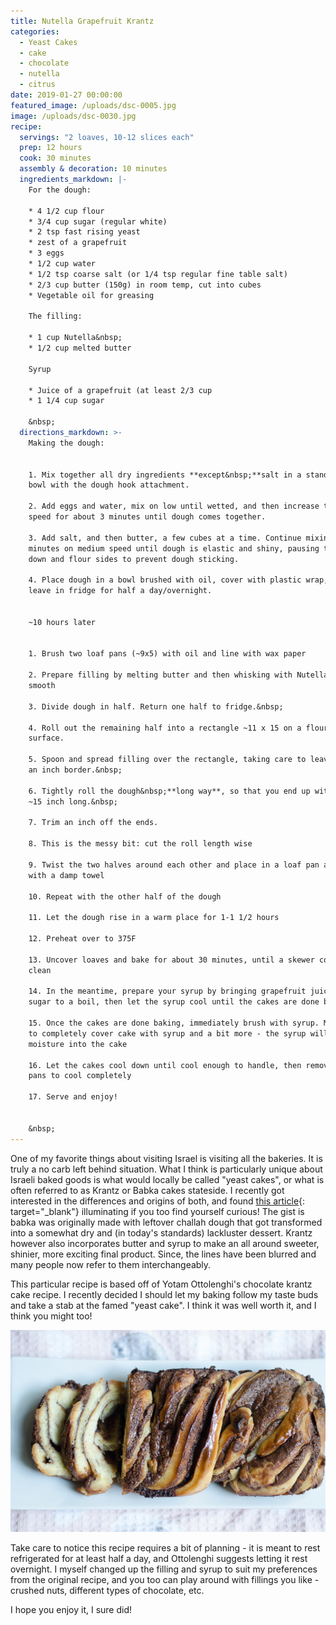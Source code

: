 ```yaml
---
title: Nutella Grapefruit Krantz
categories:
  - Yeast Cakes
  - cake
  - chocolate
  - nutella
  - citrus
date: 2019-01-27 00:00:00
featured_image: /uploads/dsc-0005.jpg
image: /uploads/dsc-0030.jpg
recipe:
  servings: "2 loaves, 10-12 slices each"
  prep: 12 hours
  cook: 30 minutes
  assembly & decoration: 10 minutes
  ingredients_markdown: |-
    For the dough:

    * 4 1/2 cup flour
    * 3/4 cup sugar (regular white)
    * 2 tsp fast rising yeast
    * zest of a grapefruit
    * 3 eggs
    * 1/2 cup water
    * 1/2 tsp coarse salt (or 1/4 tsp regular fine table salt)
    * 2/3 cup butter (150g) in room temp, cut into cubes
    * Vegetable oil for greasing

    The filling:

    * 1 cup Nutella&nbsp;
    * 1/2 cup melted butter

    Syrup

    * Juice of a grapefruit (at least 2/3 cup
    * 1 1/4 cup sugar

    &nbsp;
  directions_markdown: >-
    Making the dough:


    1. Mix together all dry ingredients **except&nbsp;**salt in a stand mixer
    bowl with the dough hook attachment.

    2. Add eggs and water, mix on low until wetted, and then increase to medium
    speed for about 3 minutes until dough comes together.

    3. Add salt, and then butter, a few cubes at a time. Continue mixing for 10
    minutes on medium speed until dough is elastic and shiny, pausing to scrape
    down and flour sides to prevent dough sticking.

    4. Place dough in a bowl brushed with oil, cover with plastic wrap, and
    leave in fridge for half a day/overnight.


    ~10 hours later


    1. Brush two loaf pans (~9x5) with oil and line with wax paper

    2. Prepare filling by melting butter and then whisking with Nutella until
    smooth

    3. Divide dough in half. Return one half to fridge.&nbsp;

    4. Roll out the remaining half into a rectangle ~11 x 15 on a floured
    surface.

    5. Spoon and spread filling over the rectangle, taking care to leave about
    an inch border.&nbsp;

    6. Tightly roll the dough&nbsp;**long way**, so that you end up with a roll
    ~15 inch long.&nbsp;

    7. Trim an inch off the ends.

    8. This is the messy bit: cut the roll length wise

    9. Twist the two halves around each other and place in a loaf pan and cover
    with a damp towel

    10. Repeat with the other half of the dough

    11. Let the dough rise in a warm place for 1-1 1/2 hours

    12. Preheat over to 375F

    13. Uncover loaves and bake for about 30 minutes, until a skewer comes out
    clean

    14. In the meantime, prepare your syrup by bringing grapefruit juice and
    sugar to a boil, then let the syrup cool until the cakes are done baking

    15. Once the cakes are done baking, immediately brush with syrup. Make sure
    to completely cover cake with syrup and a bit more - the syrup will infuse
    moisture into the cake

    16. Let the cakes cool down until cool enough to handle, then remove from
    pans to cool completely

    17. Serve and enjoy!


    &nbsp;
---
```


One of my favorite things about visiting Israel is visiting all the bakeries. It is truly a no carb left behind situation. What I think is particularly unique about Israeli baked goods is what would locally be called "yeast cakes", or what is often referred to as Krantz or Babka cakes stateside. I recently got interested in the differences and origins of both, and found [this article](https://food52.com/blog/18792-the-babka-you-ve-seen-everywhere-isn-t-really-babka-after-all){: target="\_blank"} illuminating if you too find yourself curious! The gist is babka was originally made with leftover challah dough that got transformed into a somewhat dry and (in today's standards) lackluster dessert. Krantz however also incorporates butter and syrup to make an all around sweeter, shinier, more exciting final product. Since, the lines have been blurred and many people now refer to them interchangeably.&nbsp;

This particular recipe is based off of Yotam Ottolenghi's chocolate krantz cake recipe. I recently decided I should let my baking follow my taste buds and take a stab at the famed "yeast cake". I think it was well worth it, and I think you might too!

![](/uploads/dsc-0030.jpg)

Take care to notice this recipe requires a bit of planning - it is meant to rest refrigerated for at least half a day, and Ottolenghi suggests letting it rest overnight. I myself changed up the filling and syrup to suit my preferences from the original recipe, and you too can play around with fillings you like - crushed nuts, different types of chocolate, etc.

I hope you enjoy it, I sure did!
